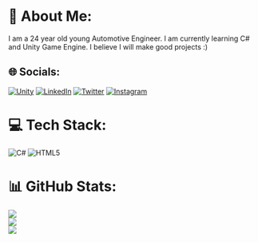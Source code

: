# 💫 About Me:
I am a 24 year old young Automotive Engineer.
I am currently learning C# and Unity Game Engine.
I believe I will make good projects :)


## 🌐 Socials:
[![Unity](https://img.shields.io/badge/-Unity--Play-lightgrey)](https://play.unity.com/u/reco-de) [![LinkedIn](https://img.shields.io/badge/LinkedIn-%230077B5.svg?logo=linkedin&logoColor=white)](https://linkedin.com/in/recepyildiirim) [![Twitter](https://img.shields.io/badge/Twitter-%231DA1F2.svg?logo=Twitter&logoColor=white)](https://twitter.com/krauyi)  [![Instagram](https://img.shields.io/badge/Instagram-%23E4405F.svg?logo=Instagram&logoColor=white)](https://instagram.com/recepyildiirim)
# 💻 Tech Stack:
![C#](https://img.shields.io/badge/c%23-%23239120.svg?style=for-the-badge&logo=c-sharp&logoColor=white) ![HTML5](https://img.shields.io/badge/html5-%23E34F26.svg?style=for-the-badge&logo=html5&logoColor=white)
# 📊 GitHub Stats:
![](https://github-readme-stats.vercel.app/api?username=reco-de&theme=great-gatsby&hide_border=false&include_all_commits=false&count_private=false)<br/>
![](https://github-readme-streak-stats.herokuapp.com/?user=reco-de&theme=great-gatsby&hide_border=false)<br/>
![](https://github-readme-stats.vercel.app/api/top-langs/?username=reco-de&theme=great-gatsby&hide_border=false&include_all_commits=false&count_private=false&layout=compact)

<!-- Proudly created with GPRM ( https://gprm.itsvg.in ) -->

